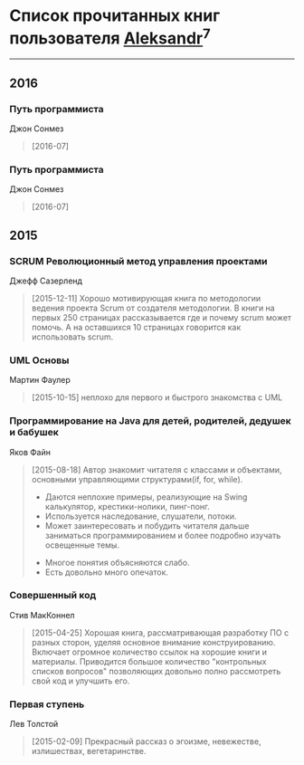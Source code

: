 # Список прочитанных книг пользователя [Aleksandr](http://vk.com/id12375097)<sup>7</sup>
---

## 2016

### Путь программиста
Джон Сонмез
> [2016-07] 


### Путь программиста
Джон Сонмез
> [2016-07] 



## 2015

### SCRUM Революционный метод управления проектами
Джефф Сазерленд
> [2015-12-11] Хорошо мотивирующая книга по методологии ведения проекта Scrum от создателя методологии. В книги на первых 250 страницах рассказывается где и почему scrum может помочь. А на оставшихся 10 страницах говорится как использовать scrum.


### UML Основы
Мартин Фаулер
> [2015-10-15] неплохо для первого и быстрого знакомства с UML


### Программирование на Java для детей, родителей, дедушек и бабушек
Яков Файн
> [2015-08-18] Автор знакомит читателя с классами и объектами, основными управляющими структурами(if, for, while). 
> + Даются неплохие примеры, реализующие на Swing калькулятор, крестики-нолики, пинг-понг. 
> + Используется наследование, слушатели, потоки.
> + Может заинтересовать и побудить читателя дальше заниматься программированием и более подробно изучать освещенные темы.
> - Многое понятия объясняются слабо.
> - Есть довольно много опечаток.


### Совершенный код
Стив МакКоннел
> [2015-04-25] Хорошая книга, рассматривающая разработку ПО с разных сторон, уделяя основное внимание конструированию. Включает огромное количество ссылок на хорошие книги и материалы. Приводится большое количество "контрольных списков вопросов" позволяющих довольно полно рассмотреть свой код и улучшить его.


### Первая ступень
Лев Толстой
> [2015-02-09] Прекрасный рассказ о эгоизме, невежестве, излишествах, вегетаринстве.



